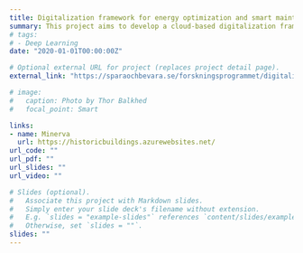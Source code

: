 ```yaml
---
title: Digitalization framework for energy optimization and smart maintenance of historic buildings
summary: This project aims to develop a cloud-based digitalization framework for energy optimization and smart maintenance of historic buildings. Within the project, digital twins corresponding to three selected historic buildings in Norrköping will be created and artificial intelligence will be developed. The project is expected to provide a deeper understanding of the operating and use conditions for historic buildings and make it possible to automatically control the building's heating depending on internal heat loads and other specific operating conditions.
# tags:
# - Deep Learning
date: "2020-01-01T00:00:00Z"

# Optional external URL for project (replaces project detail page).
external_link: "https://sparaochbevara.se/forskningsprogrammet/digitaliseringsramverk-for-energioptimering-och-smart-underhall-av-historiska-byggnader/"

# image:
#   caption: Photo by Thor Balkhed
#   focal_point: Smart

links:
- name: Minerva
  url: https://historicbuildings.azurewebsites.net/
url_code: ""
url_pdf: ""
url_slides: ""
url_video: ""

# Slides (optional).
#   Associate this project with Markdown slides.
#   Simply enter your slide deck's filename without extension.
#   E.g. `slides = "example-slides"` references `content/slides/example-slides.md`.
#   Otherwise, set `slides = ""`.
slides: ""
---
```

